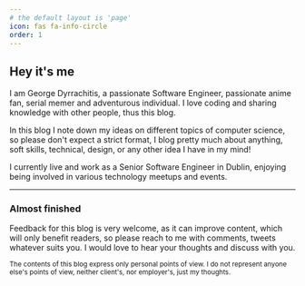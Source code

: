 ```yaml
---
# the default layout is 'page'
icon: fas fa-info-circle
order: 1
---
```


## Hey it's me
I am George Dyrrachitis, a passionate Software Engineer, passionate anime fan, serial memer and adventurous individual. I love coding and sharing knowledge with other people, thus this blog.

In this blog I note down my ideas on different topics of computer science, so please don't expect a strict format, I blog pretty much about anything, soft skills, technical, design, or any other idea I have in my mind!

I currently live and work as a Senior Software Engineer in Dublin, enjoying being involved in various technology meetups and events.

---

### Almost finished
Feedback for this blog is very welcome, as it can improve content, which will only benefit readers, so please reach to me with comments, tweets whatever suits you. I would love to hear your thoughts and discuss with you.

<small>The contents of this blog express only personal points of view. I do not represent anyone else's points of view, neither client's, nor employer's, just my thoughts.</small>
